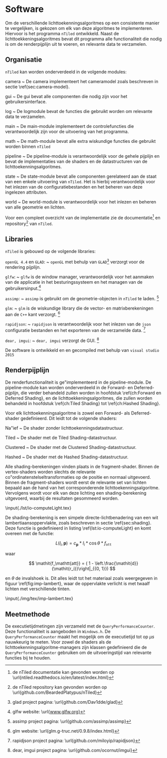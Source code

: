 # Software

Om de verschillende lichttoekenningsalgoritmes op een consistente manier te 
vergelijken, is gekozen om elk van deze algoritmes te implementeren. Hiervoor is
het programma `nTiled` ontwikkeld. Naast de lichttoekkeningsalgoritmes bevat
dit programma alle functionaliteit die nodig is om de renderpijplijn uit te 
voeren, en relevante data te verzamelen.

## Organisatie

`nTiled` kan worden onderverdeeld in de volgende modules:

camera 
  ~ De camera implementeert het cameramodel zoals beschreven in sectie 
    \ref{sec:camera-model}.
    
gui
  ~ De gui bevat alle componenten die nodig zijn voor het gebruikersinterface.
  
log
  ~ De logmodule bevat de functies die gebruikt worden om relevante data te 
    verzamelen.
  
main
  ~ De main-module implementeert de controlefuncties die verantwoordelijk zijn 
    voor de uitvoering van het programma.
    
math
  ~ De math-module bevat alle extra wiskundige functies die gebruikt worden 
    binnen `nTiled`
    
pipeline
  ~ De pipeline-module is verantwoordelijk voor de gehele pijplijn en bevat
    de implementaties van de shaders en de datastructuren van de 
    lichttoekenningsalgoritmes.
    
state
  ~ De state-module bevat alle componenten gerelateerd aan de staat van een
    enkele uitvoering van `nTiled`. Het is hierbij verantwoordelijk voor het
    inlezen van de configuratiebestanden en het beheren van deze ingelezen attributen.
  
world
  ~ De world-module is verantwoordelijk voor het inlezen en beheren van alle 
    geometrie en lichten.
    
Voor een compleet overzicht van de implementatie zie de documentatie[^docu] en 
repository[^repo] van `nTiled`.

[^docu]: de nTiled documentatie kan gevonden worden op \url{ntiled.readthedocs.io/en/latest/index.html}
[^repo]: de nTiled repository kan gevonden worden op \url{github.com/BeardedPlatypus/nTiled}


## Libraries

`nTiled` is gebouwd op de volgende libraries:

`openGL 4.4` en `GLAD`:
  ~ `openGL` met behulp van `GLAD`[^glad] verzorgt voor de rendering pijplijn.
  
`glfw`:
  ~ `glfw` is de window manager, verantwoordelijk voor het aanmaken van de 
    applicatie in het besturingssysteem en het managen van de gebruikersinput.[^glfw]
    
`assimp`:
  ~ `assimp` is gebruikt om de geometrie-objecten in `nTiled` te laden. [^assimp]
  
`glm`:
  ~ `glm` is de wiskundige library die de vector- en matrixberekeningen aan de 
     `C++` kant verzorgt. [^glm]
    
`rapidjson`:
  ~ `rapidjson` is verantwoordelijk voor het inlezen van de `json` configuratie
    bestanden en het exporteren van de verzamelde data. [^rapidjson]

`dear, imgui`:
  ~ `dear, imgui` verzorgt de GUI. [^imgui]
  
[^glad]: glad project pagina: \url{github.com/Dav1dde/glad}
[^glfw]: glfw website: \url{www.glfw.org}
[^assimp]: assimp project pagina: \url{github.com/assimp/assimp}
[^glm]: glm website: \url{glm.g-truc.net/0.9.8/index.html}
[^rapidjson]: rapidjson project pagina: \url{github.com/miloyip/rapidjson}
[^imgui]: dear, imgui project pagina: \url{github.com/ocornut/imgui}

De software is ontwikkeld en en gecompiled met behulp van `visual studio 2015`


## Renderpijplijn

De renderfunctionaliteit is ge\"implementeerd in de pipeline-module. De
pipeline-module kan worden onderverdeeld in de Forward- en Deferred-pijplijn,
die verder behandeld zullen worden in hoofdstuk \ref{ch:Forward en Deferred Shading},
en de lichttoekkeningsalgoritmes, die zullen worden behandeld in hoofdstuk 
\ref{ch:Tiled Shading} tot \ref{ch:Hashed Shading}. 

Voor elk lichttoekenningsalgoritme is zowel een Forward- als Deferred-shader
gedefinieerd. Dit leidt tot de volgende shaders:

Na\"ief
  ~ De shader zonder lichttoekenningsdatastructuur.

Tiled
  ~ De shader met de Tiled Shading-datastructuur.
  
Clustered
  ~ De shader met de Clustered Shading-datastructuur.
  
Hashed
  ~ De shader met de Hashed Shading-datastructuur.
  
Alle shading-berekeningen vinden plaats in de fragment-shader. Binnen de 
vertex-shaders worden slechts de relevante co\"ordinatenstelseltransformaties
op de positie en normaal uitgevoerd. Binnen de fragment-shaders wordt eerst
de relevante set van lichten bepaald aan de hand van het corresponderende 
lichttoekenningsalgoritme. Vervolgens wordt voor elk van deze lichting een
shading-berekening uitgevoerd, waarbij de resultaten gesommeerd worden.

\input{./lst/io-computeLight.tex}

De shading-berekening is een simpele directe-lichtbenadering van een wit
lambertiaansoppervlakte, zoals beschreven in sectie \ref{sec:shading}.
Deze functie is gedefinieerd in listing \ref{lst:io-computeLight} en komt
overeen met de functie:

$$
\mathit{L}(l_{i}, \mathbf{p}) = \mathit{c}_\mathbf{p} * \mathit{I_i} * \cos\theta * \mathit{f_\mathtt{att}}
$$

waar

$$
\mathit{f_\mathtt{att}} = ( 1 - \left.\frac{\mathit{d}}{\mathit{r_i}}\right|_{{0, 1}})
$$

en $\theta$ de invalshoek is. Dit alles leidt tot het materiaal zoals 
weergegeven in figuur \ref{fig:imp-lambert}, waar de oppervlakte verlicht is met
twaalf lichten met verschillende tinten.

\input{./img/tex/imp-lambert.tex}

## Meetmethode

De executietijdmetingen zijn verzameld met de `QueryPerformanceCounter`. Deze 
functionaliteit is aangeboden in `Windows.h`. De `QueryPerformanceCounter` maakt
het mogelijk om de executietijd tot op $\mu s$ nauwkeurig te meten. 
Voor zowel de shaders als de lichttoekenningsalgoritme-managers zijn klassen
gedefinieerd die de `QueryPerformanceCounter` gebruiken om de uitvoeringstijd van
relevante functies bij te houden.

